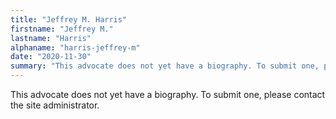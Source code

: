 ```yaml
---
title: "Jeffrey M. Harris"
firstname: "Jeffrey M."
lastname: "Harris"
alphaname: "harris-jeffrey-m"
date: "2020-11-30"
summary: "This advocate does not yet have a biography. To submit one, please contact the site administrator."
---
```

This advocate does not yet have a biography. To submit one, please contact the site administrator.

